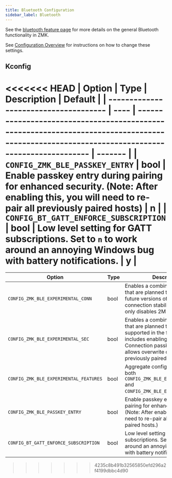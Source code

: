 ```yaml
---
title: Bluetooth Configuration
sidebar_label: Bluetooth
---
```


See the [bluetooth feature page](../features/bluetooth.md) for more details on the general Bluetooth functionality in ZMK.

See [Configuration Overview](index.md) for instructions on how to change these settings.

## Kconfig

<<<<<<< HEAD
| Option                                | Type | Description                                                                                                                                  | Default |
| ------------------------------------- | ---- | -------------------------------------------------------------------------------------------------------------------------------------------- | ------- |
| `CONFIG_ZMK_BLE_PASSKEY_ENTRY`        | bool | Enable passkey entry during pairing for enhanced security. (Note: After enabling this, you will need to re-pair all previously paired hosts) | n       |
| `CONFIG_BT_GATT_ENFORCE_SUBSCRIPTION` | bool | Low level setting for GATT subscriptions. Set to `n` to work around an annoying Windows bug with battery notifications.                      | y       |
=======
| Option                                 | Type | Description                                                                                                                                                                                                        | Default |
| -------------------------------------- | ---- | ------------------------------------------------------------------------------------------------------------------------------------------------------------------------------------------------------------------ | ------- |
| `CONFIG_ZMK_BLE_EXPERIMENTAL_CONN`     | bool | Enables a combination of settings that are planned to be default in future versions of ZMK to improve connection stability. Currently this only disables 2M PHY support.                                           | n       |
| `CONFIG_ZMK_BLE_EXPERIMENTAL_SEC`      | bool | Enables a combination of settings that are planned to be officially supported in the future. This includes enabling BT Secure Connection passkey entry, and allows overwrite of keys from previously paired hosts. | n       |
| `CONFIG_ZMK_BLE_EXPERIMENTAL_FEATURES` | bool | Aggregate config that enables both `CONFIG_ZMK_BLE_EXPERIMENTAL_CONN` and `CONFIG_ZMK_BLE_EXPERIMENTAL_SEC`.                                                                                                       | n       |
| `CONFIG_ZMK_BLE_PASSKEY_ENTRY`         | bool | Enable passkey entry during pairing for enhanced security. (Note: After enabling this, you will need to re-pair all previously paired hosts.)                                                                      | n       |
| `CONFIG_BT_GATT_ENFORCE_SUBSCRIPTION`  | bool | Low level setting for GATT subscriptions. Set to `n` to work around an annoying Windows bug with battery notifications.                                                                                            | y       |
>>>>>>> 4235c8b491b32565850efd296a2f4199dbbc4d90
